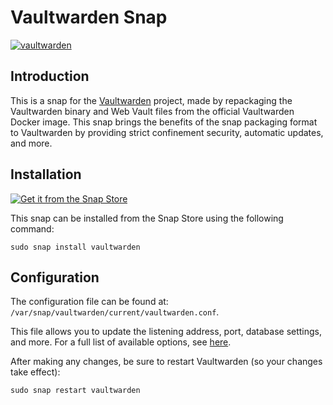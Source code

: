 # Vaultwarden Snap
[![vaultwarden](https://snapcraft.io/vaultwarden/badge.svg)](https://snapcraft.io/vaultwarden)

## Introduction

This is a snap for the [Vaultwarden](https://github.com/dani-garcia/vaultwarden) project, made by repackaging the Vaultwarden binary and Web Vault files from the official Vaultwarden Docker image. This snap brings the benefits of the snap packaging format to Vaultwarden by providing strict confinement security, automatic updates, and more.

## Installation
[![Get it from the Snap Store](https://snapcraft.io/static/images/badges/en/snap-store-black.svg)](https://snapcraft.io/vaultwarden)

This snap can be installed from the Snap Store using the following command:
```
sudo snap install vaultwarden
```
## Configuration
The configuration file can be found at: `/var/snap/vaultwarden/current/vaultwarden.conf`.

This file allows you to update the listening address, port, database settings, and more. For a full list of available options, see [here](https://github.com/dani-garcia/vaultwarden/blob/main/.env.template).
 
After making any changes, be sure to restart Vaultwarden (so your changes take effect):
```   
sudo snap restart vaultwarden
```
